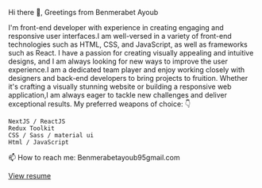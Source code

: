 Hi there 👋, Greetings from Benmerabet Ayoub

I'm front-end developer with experience in creating engaging and responsive user interfaces.I am well-versed in a variety of front-end technologies such as HTML, CSS, and JavaScript, as well as frameworks such as React. I have a passion for creating visually appealing and intuitive designs, and I am always looking for new ways to improve the user experience.I am a dedicated team player and enjoy working closely with designers and back-end developers to bring projects to fruition. Whether it's crafting a visually stunning website or building a responsive web application,I am always eager to tackle new challenges and deliver exceptional results.
My preferred weapons of choice: 👇
 
    NextJS / ReactJS
    Redux Toolkit
    CSS / Sass / material ui
    Html / JavaScript 




📫 How to reach me:   Benmerabetayoub95gmail.com

[View resume](https://drive.google.com/file/d/1J_SntFfJoKILmrWXoqx5MI5aJaElhWgl/view?usp=share_link)
